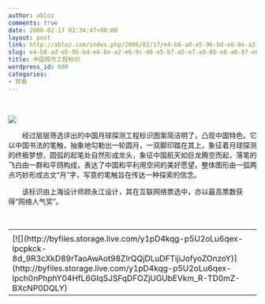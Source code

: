 ```yaml
---
author: abloz
comments: true
date: 2006-02-17 02:34:47+00:00
layout: post
link: http://abloz.com/index.php/2006/02/17/e4-b8-ad-e5-9b-bd-e6-8e-a2-e6-9c-88-e5-b7-a5-e7-a8-8b-e6-a0-87-e8-af-86/
slug: e4-b8-ad-e5-9b-bd-e6-8e-a2-e6-9c-88-e5-b7-a5-e7-a8-8b-e6-a0-87-e8-af-86
title: 中国探月工程标识
wordpress_id: 600
categories:
- 转载
---
```


 




![](http://tk.files.storage.msn.com/x1pbg2vVjApeGPoZEjG9aGnVnx6WOwSGnj0crO725hLF4ZKrPSgcjG6GAGL9nEOAVll4qZhtCk7hxpJW-X21ljWCCiD9P8kn8JoaMOv5MBkKNTEnwuuIUsbdMDC_oysmu2JV0yVHCKZsL7E4oQ9ownsmw)




　　经过层层筛选评出的中国月球探测工程标识图案简洁明了，凸现中国特色。它以中国书法的笔触，抽象地勾勒出一轮圆月，一双脚印踏在其上，象征着月球探测的终极梦想，圆弧的起笔处自然形成龙头，象征中国航天如巨龙腾空而起，落笔的飞白由一群和平鸽构成，表达了中国和平利用空间的美好愿望。整体图形由一弧两点巧妙形成古文“月”字，写意的笔触旨在传达一种探索的信念。  
  
　　该标识由上海设计师顾永江设计，其在互联网络票选中，亦以最高票数获得“网络人气奖”。




 

<table border="0" cellspacing="0" ><tr >
<td >
</td></tr><tr >
<td valign="top" >[![](http://byfiles.storage.live.com/y1pD4kqg-p5U2oLu6qex-lpcpkck-8d_9R3cXkD89rTaoAwAot98ZIrQQjDLuDFTijiJofyoZOnzoY)](http://byfiles.storage.live.com/y1pD4kqg-p5U2oLu6qex-lpch0nPhphY04HfL6GlqSJSFqDFOZjUGUbEVkm_R-TD0mZ-BXcNP0DQLY)
</td></tr></table>

